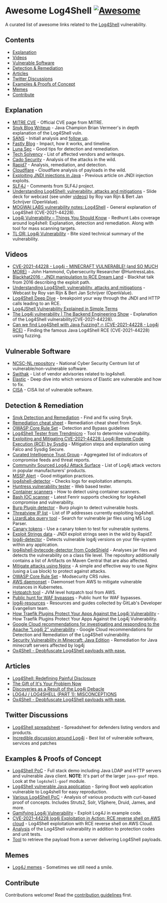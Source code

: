 # Awesome Log4Shell [![Awesome](https://awesome.re/badge.svg)](https://awesome.re)

A curated list of awesome links related to the [Log4Shell](https://security.snyk.io/vuln/SNYK-JAVA-ORGAPACHELOGGINGLOG4J-2314720) vulnerability.


## Contents

- [Explanation](#explanation)
- [Videos](#videos)
- [Vulnerable Software](#vulnerable-software)
- [Detection & Remediation](#detection--remediation)
- [Articles](#articles)
- [Twitter Discussions](#twitter-discussions)
- [Examples & Proofs of Concept](#examples--proofs-of-concept)
- [Memes](#memes)
- [Contribute](#contribute)

## Explanation
- [MITRE CVE](https://cve.mitre.org/cgi-bin/cvename.cgi?name=CVE-2021-44228) - Official CVE page from MITRE.
- [Snyk Blog Writeup](https://snyk.io/blog/log4j-rce-log4shell-vulnerability-cve-2021-4428/) - Java Champion Brian Vermeer's in depth explanation of the Log4Shell vuln.
- [SANS](https://isc.sans.edu/diary/rss/28120) - Initiall analysis and [follow up](https://isc.sans.edu/diary/rss/28122).
- [Fastly Blog](https://www.fastly.com/blog/digging-deeper-into-log4shell-0day-rce-exploit-found-in-log4j) - Impact, how it works, and timeline.
- [Luna Sec](https://www.lunasec.io/docs/blog/log4j-zero-day) - Good tips for detection and remediation.
- [Tech Solvency](https://www.techsolvency.com/story-so-far/cve-2021-44228-log4j-log4shell/) - List of affected vendors and writeups.
- [Cado Security](https://www.cadosecurity.com/analysis-of-initial-in-the-wild-attacks-exploiting-log4shell-log4j-cve-2021-44228/) - Analysis of the attacks in the wild.
- [Rapid7](https://www.rapid7.com/blog/post/2021/12/10/widespread-exploitation-of-critical-remote-code-execution-in-apache-log4j/) - Analysis, remediation, and detection.
- [Cloudflare](https://blog.cloudflare.com/actual-cve-2021-44228-payloads-captured-in-the-wild/) - Cloudflare analysis of payloads in the wild.
- [Exploiting JNDI injections in Java](https://www.veracode.com/blog/research/exploiting-jndi-injections-java) - Previous article on JNDI injection exploits.
- [SLF4J](http://slf4j.org/log4shell.html) - Comments from SLF4J project.
- [Understanding Log4Shell: vulnerability, attacks and mitigations](https://www.slideshare.net/BertJanSchrijver/understanding-log4shell-vulnerability-attacks-and-mitigations-250846006/) - Slide deck for webcast (see under [videos](#Videos)) by Roy van Rijn & Bert Jan Schrijver (OpenValue).
- [MOGWAI LABS vulnerability notes: Log4Shell](https://mogwailabs.de/en/blog/2021/12/vulnerability-notes-log4shell/) - General explanation of Log4Shell (CVE-2021-44228).
- [Log4j Vulnerability – Things You Should Know](https://redhuntlabs.com/blog/log4j-vulnerability-things-you-should-know.html) - Redhunt Labs coverage around log4shell: Explanation, detection and remediation. Along with tool for mass scanning targets.
- [TL;DR: Log4j Vulnerability](https://www.tldr.engineering/tldr-log4j-vulnerability/) - Bite sized technical summary of the vulnerability.

## Videos
- [CVE-2021-44228 - Log4j - MINECRAFT VULNERABLE! (and SO MUCH MORE)](https://www.youtube.com/watch?v=7qoPDq41xhQ) - John Hammond, Cybersecurity Researcher @HuntressLabs.
- [Blackhat2016 - JNDI manipulation to RCE Dream Land](https://www.youtube.com/watch?v=Y8a5nB-vy78) - Blackhat talk from 2016 describing the exploit path.
- [Understanding Log4Shell: vulnerability, attacks and mitigations](https://www.youtube.com/watch?v=TX1SF2dhMc4) - Webcast by Roy van Rijn & Bert Jan Schrijver (OpenValue).
- [Log4Shell Deep Dive](https://www.youtube.com/watch?v=ZL9wq8XHqEY) - breakpoint your way through the JNDI and HTTP calls leading to an RCE.
- [Log4JShell Vulnerability Explained in Simple Terms](https://www.linkedin.com/posts/marknca_hugops-cybersecurity-log4j-ugcPost-6876931995008602113-q9oJ/)
- [The Log4j vulnerability | The Backend Engineering Show](https://www.youtube.com/watch?v=77XnEaWNups) - Explanation of the Log4Shell vulnerability(CVE-2021-44228).
- [Can we find Log4Shell with Java Fuzzing? 🔥 (CVE-2021-44228 - Log4j RCE)](https://www.youtube.com/watch?v=t7frgKkQ1J4) -  Finding the famous Java Log4Shell RCE (CVE-2021-44228) using fuzzing.

## Vulnerable Software
- [NCSC-NL repository](https://github.com/NCSC-NL/log4shell/tree/main/software) - National Cyber Security Centrum list of vulnerable/non-vulnerable software.
- [Swithak](https://gist.github.com/SwitHak/b66db3a06c2955a9cb71a8718970c592) - List of vendor advisories related to log4shell.
- [Elastic](https://xeraa.net/blog/2021_mitigate-log4j2-log4shell-elasticsearch/) - Deep dive into which versions of Elastic are vulnerable and how to fix.
- [CISA](https://github.com/cisagov/log4j-affected-db) - CISA list of vulnerable software.

## Detection & Remediation 
- [Snyk Detection and Remediation](https://snyk.io/blog/find-fix-log4shell-quickly-snyk/) - Find and fix using Snyk.
- [Remediation cheat sheet](https://snyk.io/blog/log4shell-remediation-cheat-sheet/) - Remediation cheat sheet from Snyk.
- [OWASP Core Rule Set](https://coreruleset.org/20211216/public-hunt-for-log4j-log4shell-evasions-waf-bypasses/) - Detection and Bypass guidelines
- [Log4Shell Tester from Trendmicro](https://log4j-tester.trendmicro.com/) - Tool to determine vulnerability.
- [Exploiting and Mitigating CVE-2021-44228: Log4j Remote Code Execution (RCE) by Sysdig](https://sysdig.com/blog/exploit-detect-mitigate-log4j-cve/) - Mitigation steps and      explanation using Falco and Sysdig Secure.
- [Curated Intelligence Trust Group](https://github.com/curated-intel/Log4Shell-IOCs) - Aggregated list of indicators of compromise feeds and threat reports.
- [Community Sourced Log4J Attack Surface](https://github.com/YfryTchsGD/Log4jAttackSurface) - List of Log4j attack vectors in popular manufacturers' products.
- [MSSP Alert](https://www.msspalert.com/cybersecurity-news/java-vulnerability-log4shell-zero-day-details-patches-and-updates/) - Good mitigation practices.
- [log4shell-detector](https://github.com/Neo23x0/log4shell-detector) - Checks logs for exploitation attempts.
- [Huntress vulnerability tester](https://log4shell.huntress.com/) - Web based tester.
- [Container scanners](https://hackmd.io/e9RUrXSwRKyERCOBDo96RA) - How to detect using container scanners.
- [Bash IOC scanner](https://github.com/Neo23x0/Fenrir) - Latest Fenrir supports checking for log4shell compromise and vulnerability.
- [Burp Plugin detector](https://blog.silentsignal.eu/2021/12/12/our-new-tool-for-enumerating-hidden-log4shell-affected-hosts/) - Burp plugin to detect vulnerable hosts.
- [Threatview IP list](https://github.com/Malwar3Ninja/Exploitation-of-Log4j2-CVE-2021-44228) - List of IP addresses currently exploiting log4shell.
- [LizardLabs query tool](https://github.com/lizardlabs/Log-Parser-Lizard-Queries/blob/master/queries/log4shell/log4shell.search.MD5.sql) - Search for vulnerable jar files using MS Log Parser.
- [Canary tokens](https://help.canary.tools/hc/en-gb/articles/4413465229201) - Use a canary token to test for vulnerable systems.
- [Exploit Strings data](https://github.com/rapid7/data/tree/master/log4shell/heisenberg) - JNDI exploit strings seen in the wild by Rapid7.
- [log4j-detector](https://github.com/mergebase/log4j-detector) - Detects vulnerable log4j versions on your file-system within any application.
- [log4jshell-bytecode-detector from CodeShield](https://github.com/CodeShield-Security/Log4JShell-Bytecode-Detector) - Analyses jar files and detects the vulnerability on a class file level. The repository additionally contains a list of Artifacts on Maven Central that are also affected.
- [Mitigate attacks using Nginx](https://www.infiniroot.com/blog/1155/using-nginx-lua-script-mitigate-log4shell-cve-2021-44228-vulnerability) - A simple and effective way to use Nginx (using a Lua block) to protect against attacks.
- [OWASP Core Rule Set](https://coreruleset.org/20211213/crs-and-log4j-log4shell-cve-2021-44228/) - Modsecurity CRS rules.
- [AWS daemonset](https://github.com/aws-samples/kubernetes-log4j-cve-2021-44228-node-agent) - Daemonset from AWS to mitigate vulnerable instances in Kubernetes.
- [Hotpatch tool](https://github.com/corretto/hotpatch-for-apache-log4j2) - JVM level hotpatch tool from AWS.
- [Public hunt for WAF bypasses](https://coreruleset.org/20211216/public-hunt-for-log4j-log4shell-evasions-waf-bypasses/) - Public hunt for WAF bypasses.
- [log4j-resources](https://gitlab.com/gitlab-de/log4j-resources) - Resources and guides collected by GitLab's Developer Evangelism team.
- [How Traefik Plugins Protect Your Apps Against the Log4j Vulnerability](https://traefik.io/blog/how-traefik-plugins-protect-your-apps-against-the-log4j-vulnerability/) - How Traefik Plugins Protect Your Apps Against the Log4j Vulnerability.
- [Google Cloud recommendations for investigating and responding to the Apache “Log4j 2” vulnerability](https://cloud.google.com/blog/products/identity-security/recommendations-for-apache-log4j2-vulnerability) - Google Cloud recommendations for Detection and Remediation of the Log4Shell vulnerability.
- [Security Vulnerability in Minecraft: Java Edition](https://help.minecraft.net/hc/en-us/articles/4416199399693-Security-Vulnerability-in-Minecraft-Java-Edition) - Remediation for Java minecraft servers affected by log4j
- [Ox4Shell - Deobfuscate Log4Shell payloads with ease.](https://github.com/ox-eye/Ox4Shell)

## Articles
- [Log4Shell: Redefining Painful Disclosure](https://jerichoattrition.wordpress.com/2022/01/05/log4shell-redefining-painful-disclosure/)
- [The Gift of It's Your Problem Now](https://apenwarr.ca/log/20211229)
- [Discoveries as a Result of the Log4j Debacle](https://shehackspurple.ca/2021/12/23/discoveries-as-a-result-of-the-log4j-debacle/)
- [LOG4J / LOG4SHELL (PART 1): MISCONCEPTIONS](https://appsecphoenix.com/log4j-log4shell-part-1-misconceptions/)
- [Ox4Shell - Deobfuscate Log4Shell payloads with ease.](https://www.oxeye.io/ox4shell-deobfuscate-log4shell)

## Twitter Discussions
- [Log4Shell spreadsheet](https://twitter.com/GossiTheDog/status/1470056396968374273?s=20) - Spreadsheet for defenders listing vendors and products.
- [Incredible discussion around Log4j](https://twitter.com/kurtseifried/status/1469345530182455296) - Best list of vulnerable software, services and patches

## Examples & Proofs of Concept

- [Log4Shell PoC](https://github.com/snyk-labs/java-goof) - Full stack demo including Java LDAP and HTTP servers and vulnerable Java client. **NOTE**: It's part of the larger `java-goof` repo. Look at the `log4shell-goof` module.
- [Log4Shell vulnerable Java application](https://github.com/christophetd/log4shell-vulnerable-app) - Spring Boot web application vulnerable to Log4shell for easy reproduction.
- [Various Log4Shell PoC](https://attackerkb.com/topics/in9sPR2Bzt/cve-2021-44228-log4shell/rapid7-analysis) - Analysis of various products with curl-based proof of concepts. Includes Struts2, Solr, VSphere, Druid, James, and more.
- [Gamifying Log4j Vulnerability](https://application.security/free-application-security-training/understanding-apache-log4j-vulnerability) - Exploit Log4J in example code.
- [CVE-2021-44228 log4j Exploitation in Action: RCE reverse shell on AWS cloud](https://www.youtube.com/watch?v=dguVlEpPFgg) - Log4Shell exploitation with RCE reverse shell on AWS Cloud.
- [Analysis](https://github.com/righettod/log4shell-analysis) of the Log4Shell vulnerability in addition to protection codes and unit tests.
- [Tool](https://github.com/righettod/log4shell-payload-grabber) to retrieve the payload from a server delivering Log4Shell payloads.

## Memes
- [Log4J memes](https://github.com/snyk-labs/awesome-log4shell/blob/main/memes.md) - Sometimes we still need a smile. 

## Contribute
Contributions welcome! Read the [contribution guidelines](contributing.md) first.
